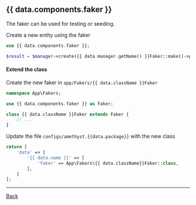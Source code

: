 ## {{ data.components.faker }}

The faker can be used for testing or seeding.

Create a new entity using the faker

```php
use {{ data.components.faker }};

$result = $manager->create({{ data.manager.getName() }}Faker::make()->parameters());
```

#### Extend the class

Create the new faker in `app/Fakers/{{ data.className }}Faker`
```php
namespace App\Fakers;

use {{ data.components.faker }} as Faker;

class {{ data.className }}Faker extends Faker {
	// ...
}
```
Update the file `configs/amethyst.{{data.package}}` with the new class
```php
return [
    'data' => [
        '{{ data.name }}' => [
            'faker' => App\Fakers\{{ data.className}}Faker::class,
        ],
    ]
];
```


---
[Back](index.md)